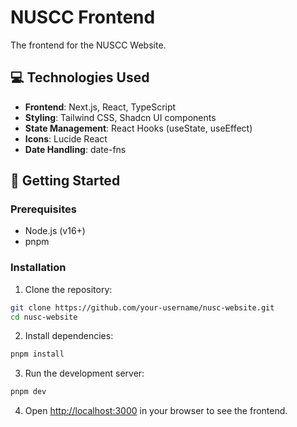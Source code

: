 # NUSCC Frontend

The frontend for the NUSCC Website.

## 💻 Technologies Used

- **Frontend**: Next.js, React, TypeScript
- **Styling**: Tailwind CSS, Shadcn UI components
- **State Management**: React Hooks (useState, useEffect)
- **Icons**: Lucide React
- **Date Handling**: date-fns

## 🚀 Getting Started

### Prerequisites

- Node.js (v16+)
- pnpm

### Installation

1. Clone the repository:

```bash
git clone https://github.com/your-username/nusc-website.git
cd nusc-website
```

2. Install dependencies:

```bash
pnpm install
```

3. Run the development server:

```bash
pnpm dev
```

4. Open <http://localhost:3000> in your browser to see the frontend.

